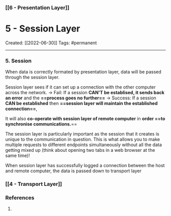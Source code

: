 ### [[6 - Presentation Layer]]

# 5 - Session Layer
Created:  [[2022-06-30]]
Tags: #permanent 

---
### 5. Session
When data is correctly formated by presentation layer, data will be passed through the session layer. 


Session layer sees if it can set up a connection with the other computer across the network. 
-> Fail: If a session **CAN'T be establised, it sends back an error** and the **==process goes no further==**
-> Success: If a session **CAN be established** then **==session layer will maintain the established connection==**, 

It will also **co-operate with session layer of remote computer** in **order ==to synchronise communications.**==


The session layer is particularly important as the session that it creates is unique to the communication in question. This is what allows you to make multiple requests to different endpoints simultaneously without all the data getting mixed up (think about opening two tabs in a web browser at the same time)!



When session layer has successfully logged a connection between the host and remote computer, the data is passed down to transport layer
### [[4 - Transport Layer]]












### References
1. 